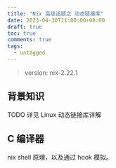 ```yaml
---
title: "Nix 高级话题之 动态链接库"
date: 2023-04-30T11:00:00+08:00
draft: true
toc: true
comments: true
tags:
  - untagged
---
```


> version: nix-2.22.1

## 背景知识

TODO 详见 Linux 动态链接库详解

## C 编译器

nix shell 原理，以及通过 hook 模拟。
